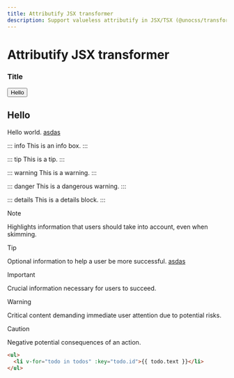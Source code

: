 ```yaml
---
title: Attributify JSX transformer
description: Support valueless attributify in JSX/TSX (@unocss/transformer-attributify-jsx)
---
```


# Attributify JSX transformer

### Title <Badge type="tip" text="^1.9.0" />

<Button>Hello</Button>


## Hello

Hello world. [asdas](https://example.com)

::: info
This is an info box.
:::

::: tip
This is a tip.
:::

::: warning
This is a warning.
:::

::: danger
This is a dangerous warning.
:::

::: details
This is a details block.
:::

> [!NOTE]
> Highlights information that users should take into account, even when skimming.

> [!TIP]
> Optional information to help a user be more successful. [asdas](https://example.com)

> [!IMPORTANT]
> Crucial information necessary for users to succeed. 

> [!WARNING]
> Critical content demanding immediate user attention due to potential risks.

> [!CAUTION]
> Negative potential consequences of an action.

```html
<ul>
  <li v-for="todo in todos" :key="todo.id">{{ todo.text }}</li>
</ul>
```
